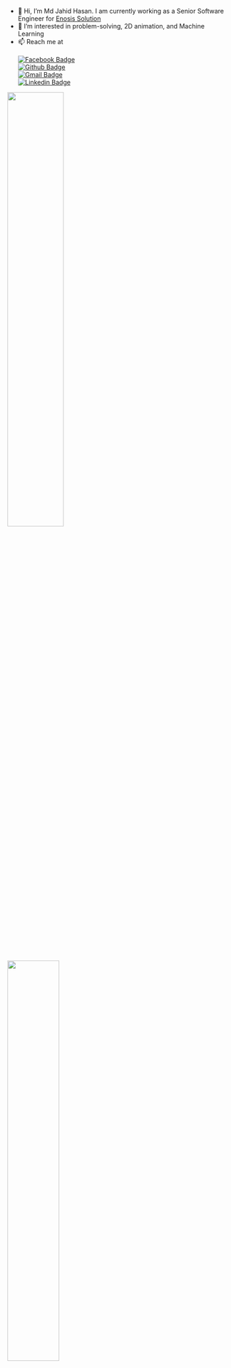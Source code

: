 - 👋 Hi, I’m Md Jahid Hasan.  I am currently working as a Senior Software Engineer for [Enosis Solution](https://www.enosisbd.com/)
- 👀 I’m interested in problem-solving, 2D animation, and Machine Learning
- 📫 Reach me at <br><br>
   [![Facebook Badge](https://img.shields.io/badge/Facebook-1877F2?style=flat-square&logo=facebook&logoColor=white)](https://www.facebook.com/hasanjahidcsedu2698)<br>
   [![Github Badge](https://img.shields.io/badge/GitHub-100000?style=flat-square&logo=github&logoColor=white)](https://github.com/hasanjahid2698/)<br>
   [![Gmail Badge](https://img.shields.io/badge/-Gmail-c14438?style=flat-square&logo=Gmail&logoColor=white)](hasanjahid2698@gmail.com)<br>
   [![Linkedin Badge](https://img.shields.io/badge/-LinkedIn-blue?style=flat-square&logo=Linkedin&logoColor=white)](https://www.linkedin.com/in/md-jahid-hasan-60048917a/)
  

<p>
    <img src="https://github-readme-stats.vercel.app/api?username=hasanjahid2698&show_icons=true&theme=dracula&layout=compact" width="50%"><br>
    <img src="https://github-readme-stats.vercel.app/api/top-langs/?username=hasanjahid2698&layout=compact&theme=gotham" width="48%" />
</p>
